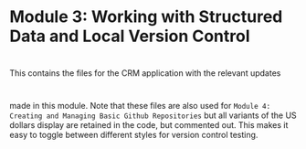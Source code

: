# Module 3: Working with Structured Data and Local Version Control
# 
This contains the files for the CRM application with the relevant updates
# 
made in this module. Note that these files are also used for
`Module 4: Creating and Managing Basic Github Repositories` but all
variants of the US dollars display are retained in the code, but commented
out. This makes it easy to toggle between different styles for version
control testing.
